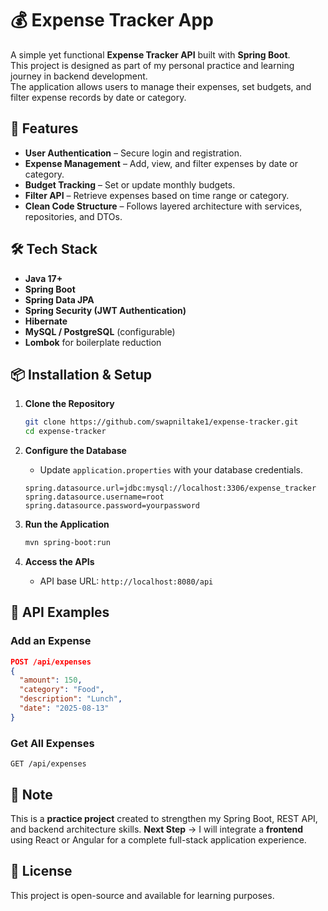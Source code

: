 # 💰 Expense Tracker App

A simple yet functional **Expense Tracker API** built with **Spring Boot**.  
This project is designed as part of my personal practice and learning journey in backend development.  
The application allows users to manage their expenses, set budgets, and filter expense records by date or category.


## 🚀 Features

- **User Authentication** – Secure login and registration.
- **Expense Management** – Add, view, and filter expenses by date or category.
- **Budget Tracking** – Set or update monthly budgets.
- **Filter API** – Retrieve expenses based on time range or category.
- **Clean Code Structure** – Follows layered architecture with services, repositories, and DTOs.


## 🛠️ Tech Stack

- **Java 17+**
- **Spring Boot**
- **Spring Data JPA**
- **Spring Security (JWT Authentication)**
- **Hibernate**
- **MySQL / PostgreSQL** (configurable)
- **Lombok** for boilerplate reduction


## 📦 Installation & Setup

1. **Clone the Repository**
   ``` bash
   git clone https://github.com/swapniltake1/expense-tracker.git
   cd expense-tracker
   ````

2. **Configure the Database**

   * Update `application.properties` with your database credentials.

   ```properties
   spring.datasource.url=jdbc:mysql://localhost:3306/expense_tracker
   spring.datasource.username=root
   spring.datasource.password=yourpassword
   ```

3. **Run the Application**

   ```bash
   mvn spring-boot:run
   ```

4. **Access the APIs**

   * API base URL: `http://localhost:8080/api`



## 📄 API Examples

### **Add an Expense**

```json
POST /api/expenses
{
  "amount": 150,
  "category": "Food",
  "description": "Lunch",
  "date": "2025-08-13"
}
```

### **Get All Expenses**

```
GET /api/expenses
```


## 📌 Note

This is a **practice project** created to strengthen my Spring Boot, REST API, and backend architecture skills.
**Next Step** → I will integrate a **frontend** using React or Angular for a complete full-stack application experience.


## 📜 License

This project is open-source and available for learning purposes.

